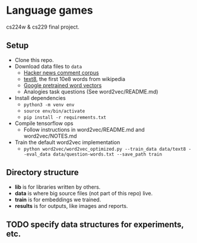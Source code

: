 # Language games

cs224w & cs229 final project. 

## Setup
- Clone this repo. 
- Download data files to `data` 
    - [Hacker news comment corpus](http://chrisproctor.net/research/language_games/hn_comments.csv.zip)
    - [text8](http://mattmahoney.net/dc/text8.zip), the first 10e8 words from wikipedia
    - [Google pretrained word vectors](https://drive.google.com/file/d/0B7XkCwpI5KDYNlNUTTlSS21pQmM/edit?usp=sharing)
    - Analogies task questions (See word2vec/README.md)
- Install dependencies
    - `python3 -m venv env`
    - `source env/bin/activate`
    - `pip install -r requirements.txt`
- Compile tensorflow ops
    - Follow instructions in word2vec/README.md and word2vec/NOTES.md
- Train the default word2vec implementation
    - `python word2vec/word2vec_optimized.py --train_data data/text8 --eval_data data/question-words.txt --save_path train`

## Directory structure

- **lib** is for libraries written by others. 
- **data** is where big source files (not part of this repo) live. 
- **train** is for embeddings we trained.
- **results** is for outputs, like images and reports. 

## TODO specify data structures for experiments, etc. 
